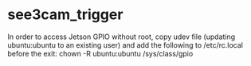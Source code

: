 # see3cam_trigger

In order to access Jetson GPIO without root, copy udev file (updating ubuntu:ubuntu to an existing user) and add the following to /etc/rc.local before the exit:
chown -R ubuntu:ubuntu /sys/class/gpio
